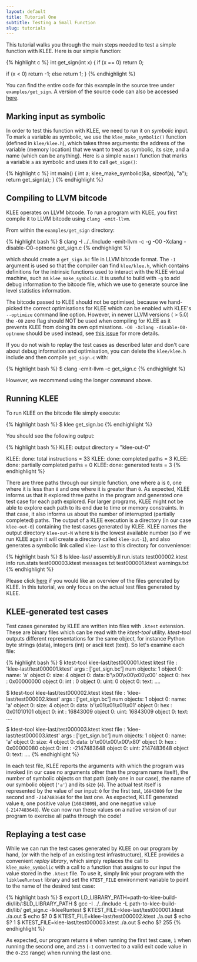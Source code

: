 ```yaml
---
layout: default
title: Tutorial One
subtitle: Testing a Small Function
slug: tutorials
---
```


This tutorial walks you through the main steps needed to test a simple function with KLEE. Here is our simple function:

{% highlight c %}
int get_sign(int x) {
  if (x == 0)
    return 0;

  if (x < 0)
    return -1;
  else
    return 1;
}
{% endhighlight %}

You can find the entire code for this example in the source tree under `examples/get_sign`. A version of the source code can also be accessed [here]({{site.url}}/resources/get_sign.c.html).

## Marking input as symbolic

In order to test this function with KLEE, we need to run it on _symbolic_ input. To mark a variable as symbolic, we use the `klee_make_symbolic()` function (defined in `klee/klee.h`), which takes three arguments: the address of the variable (memory location) that we want to treat as symbolic, its size, and a name (which can be anything). Here is a simple `main()` function that marks a variable `a` as symbolic and uses it to call `get_sign()`:

{% highlight c %}
int main() {
  int a;
  klee_make_symbolic(&a, sizeof(a), "a");
  return get_sign(a);
}
{% endhighlight %}


## Compiling to LLVM bitcode

KLEE operates on LLVM bitcode. To run a program with KLEE, you first compile it to LLVM bitcode using `clang -emit-llvm`.

From within the `examples/get_sign` directory:

{% highlight bash %}
$ clang -I ../../include -emit-llvm -c -g -O0 -Xclang -disable-O0-optnone get_sign.c
{% endhighlight %}

which should create a `get_sign.bc` file in LLVM bitcode format. The `-I`
argument is used so that the compiler can find `klee/klee.h`, which contains
definitions for the intrinsic functions used to interact with the KLEE virtual
machine, such as `klee_make_symbolic`. It is useful to build with `-g` to add
debug information to the bitcode file, which we use to generate source line
level statistics information.

The bitcode passed to KLEE should not be optimised, because we hand-picked the
correct optimisations for KLEE which can be enabled with KLEE's `--optimize`
command line option. However, in newer LLVM versions ( > 5.0) the
`-O0` zero flag should NOT be used when compiling for KLEE as it prevents KLEE
from doing its own optimisations. `-O0 -Xclang -disable-O0-optnone` should be used
instead, see [this issue](https://github.com/klee/klee/issues/902) for more
details.

If you do not wish to replay the test cases as described later and
don't care about debug information and optimisation, you can delete the
`klee/klee.h` include and then compile `get_sign.c` with:

{% highlight bash %}
$ clang -emit-llvm -c get_sign.c
{% endhighlight %}

However, we recommend using the longer command above.

## Running KLEE

To run KLEE on the bitcode file simply execute:

{% highlight bash %}
$ klee get_sign.bc
{% endhighlight %}

You should see the following output:

{% highlight bash %}
KLEE: output directory = "klee-out-0"

KLEE: done: total instructions = 33
KLEE: done: completed paths = 3
KLEE: done: partially completed paths = 0
KLEE: done: generated tests = 3
{% endhighlight %}

There are three paths through our simple function, one where a is `0`, one where it is less than `0` and one where it is greater than `0`. As expected, KLEE informs us that it explored three paths in the program and generated one test case for each path explored.
For larger programs, KLEE might not be able to explore each path to its end due to time or memory constraints. In that case, it also informs us about the number of interrupted (partially completed) paths.
The output of a KLEE execution is a directory (in our case `klee-out-0`) containing the test cases generated by KLEE. KLEE names the output directory `klee-out-N` where `N` is the lowest available number (so if we run KLEE again it will create a directory called `klee-out-1`), and also generates a symbolic link called `klee-last` to this directory for convenience:

{% highlight bash %}
$ ls klee-last/
assembly.ll      run.istats       test000002.ktest
info             run.stats        test000003.ktest
messages.txt     test000001.ktest warnings.txt
{% endhighlight %}

Please click [here]({{site.baseurl}}/docs/files) if you would like an overview of the files generated by KLEE. In this tutorial, we only focus on the actual test files generated by KLEE.

## KLEE-generated test cases

Test cases generated by KLEE are written into files with `.ktest` extension. These are binary files which can be read with the _ktest-tool_ utility. _ktest-tool_ outputs different representations for the same object, for instance Python byte strings (data), integers (int) or ascii text (text). So let's examine each file:

{% highlight bash %}
$ ktest-tool klee-last/test000001.ktest
ktest file : 'klee-last/test000001.ktest'
args       : ['get_sign.bc']
num objects: 1
object 0: name: 'a'
object 0: size: 4
object 0: data: b'\x00\x00\x00\x00'
object 0: hex : 0x00000000
object 0: int : 0
object 0: uint: 0
object 0: text: ....

$ ktest-tool klee-last/test000002.ktest
ktest file : 'klee-last/test000002.ktest'
args       : ['get_sign.bc']
num objects: 1
object 0: name: 'a'
object 0: size: 4
object 0: data: b'\x01\x01\x01\x01'
object 0: hex : 0x01010101
object 0: int : 16843009
object 0: uint: 16843009
object 0: text: ....

$ ktest-tool klee-last/test000003.ktest
ktest file : 'klee-last/test000003.ktest'
args       : ['get_sign.bc']
num objects: 1
object 0: name: 'a'
object 0: size: 4
object 0: data: b'\x00\x00\x00\x80'
object 0: hex : 0x00000080
object 0: int : -2147483648
object 0: uint: 2147483648
object 0: text: ....
{% endhighlight %}

In each test file, KLEE reports the arguments with which the program was invoked (in our case no arguments other than the program name itself), the number of symbolic objects on that path (only one in our case), the name of our symbolic object (`'a'`) and its size (`4`). The actual test itself is represented by the value of our input: `0` for the first test, `16843009` for the second and `-2147483648` for the last one. As expected, KLEE generated value `0`, one positive value (`16843009`), and one negative value (`-2147483648`). We can now run these values on a native version of our program to exercise all paths through the code!

## Replaying a test case

While we can run the test cases generated by KLEE on our program by hand, (or with the help of an existing test infrastructure), KLEE provides a convenient _replay library_, which simply replaces the call to `klee_make_symbolic` with a call to a function that assigns to our input the value stored in the `.ktest` file. To use it, simply link your program with the `libkleeRuntest` library and set the `KTEST_FILE` environment variable to point to the name of the desired test case:

{% highlight bash %}
$ export LD_LIBRARY_PATH=path-to-klee-build-dir/lib/:$LD_LIBRARY_PATH
$ gcc -I ../../include -L path-to-klee-build-dir/lib/ get_sign.c -lkleeRuntest
$ KTEST_FILE=klee-last/test000001.ktest ./a.out
$ echo $?
0
$ KTEST_FILE=klee-last/test000002.ktest ./a.out
$ echo $?
1
$ KTEST_FILE=klee-last/test000003.ktest ./a.out
$ echo $?
255
{% endhighlight %}

As expected, our program returns `0` when running the first test case, `1`  when running the second one, and `255` (`-1` converted to a valid exit code value in the `0-255` range) when running the last one.

